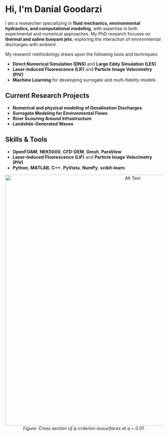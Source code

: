 # Hi, I'm Danial Goodarzi

I am a researcher specializing in **fluid mechanics, environmental hydraulics, and computational modeling**, with expertise in both experimental and numerical approaches. My PhD research focuses on **thermal and saline buoyant jets**, exploring the interaction of environmental discharges with ambient.

My research methodology draws upon the following tools and techniques:

- **Direct Numerical Simulation (DNS)** and **Large Eddy Simulation (LES)**
- **Laser-Induced Fluorescence (LIF)** and **Particle Image Velocimetry (PIV)**
- **Machine Learning** for developing surrogate and multi-fidelity models

## Current Research Projects

- **Numerical and physical modeling of Desalination Discharges**
- **Surrogate Modeling for Environmental Flows**
- **River Scouring Around Infrastructure**
- **Landslide-Generated Waves**

## Skills & Tools

- **OpenFOAM**, **NEK5000**, **CFD-DEM**, **Gmsh**, **ParaView**
- **Laser-Induced Fluorescence (LIF)** and **Particle Image Velocimetry (PIV)**
- **Python**, **MATLAB**, **C++**, **PyVista**, **NumPy**, **scikit-learn**

<p align="center">
  <img src="images/DNS.jpg" alt="Alt Text" width="800"/>
  <br>
  <em>Figure: Cross section of q-criterion isosurfaces at q = 0.01.</em>
</p>
